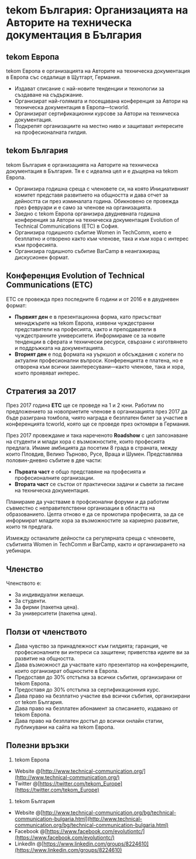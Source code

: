 # tekom България: Организацията на Авторите на техническа документация в България 

## tekom Европа

tekom Европа е организацията на Авторите на техническа документация в Европа със седалище в Щутгарт, Германия.

* Издават списание с най-новите тенденции и технологии за създаване на съдържание.
* Организират най-голямата и посещавана конференция за Автори на техническа документация в Европа&mdash;tcworld.
* Организират сертификационни курсове за Автори на техническа документация.
* Подкрепят организациите на местно ниво и защитават интересите на професионалната гилдия. 

## tekom България

tekom България е организацията на Авторите на техническа документация в България. Тя е с идеална цел и е дъщерна на tekom Европа.

* Организира годишна среща с членовете си, на която Инициативният комитет представя развитието на общността и дава отчет за дейността си през изминалата година. Обикновено се провежда през февруари и е само за членове на организацията.
* Заедно с tekom Европа организира двудневната годишна конференция за Автори на техническа документация Evolution of Technical Communications (ETC) в София. 
* Организира годишното събитие Women in TechComm, което е безплатно и отворено както към членове, така и към хора с интерес към професията. 
* Организира годишното събитие BarCamp в неангажиращ дискусионен формат. 

## Конференция Evolution of Technical Communications (ETC) 

ETC се провежда през последните 6 години и от 2016 е в двудневен формат:
* **Първият ден** е в презентационна форма, като присъстват мениджърите на tekom Европа, изявени чуждестранни представители на професията, както и преподаватели в чуждестранните университети. Информираме се за новите тенденции в сферата и технически ресурси, свързани с изготвянето и поддръжката на документацията. 
* **Вторият ден** е под формата на уъркшоп и обсъждания с колеги по актуални професионални въпроси. Конференцията е платена, но е отворена към всички заинтересувани&mdash;както членове, така и хора, които проявяват интерес.

## Стратегия за 2017 

През 2017 година **ETC** ще се проведе на 1 и 2 юни. Работим по предложението за новоприетите членове в организацията през 2017 да бъде разиграна томбола, чиято награда е безплатен билет за участие в конференцията tcworld, която ще се проведе през октомври в Германия.

През 2017 провеждаме и така нареченото **Roadshow** с цел запознаване на студенти и млади хора с възможностите, които професията предлага. Имаме амбицията да посетим 8 града в страната, между които Пловдив, Велико Търново, Русе, Враца и Шумен. Представлява половин-дневно събитие в две части: 
* **Първата част** е общо представяне на професията и професионалните организации.
* **Втората част** се състои от практически задачи и съвети за писане на техническа документация.  

Планираме да участваме в профсионални форуми и да работим съвместно с неправителствени организации в областта на образованието. Целта отново е да се промотира професията, за да се информират младите хора за възможностите за кариерно развитие, които тя предлага. 

Измежду останалите дейности са регулярната среща с членовете, събитията Women in TechComm и BarCamp, както и организирането на уебинари.

## Членство

Членството е:   
* За индивидуални желаещи.
* За студенти.
* За фирми (пакетна цена).
* За университети (пакетна цена).

## Ползи от членството 

* Дава чувство за принадлежност към гилдията; гаранция, че професионалните ви интереси са защитени; приветства идеите ви за развитие на общността.  
* Дава възможност да участвате като презентатор на конференциите, които организират общностите в Европа.  
* Предоставя до 30% отстъпка за всички събития, организирани от tekom Европа. 
* Предоставя до 30% отстъпка за сертификационния курс.
* Дава право на безплатно участие във всички събития, организирани от tekom България.
* Дава право на безплатен абонамент за списанието, издавано от tekom Европа.
* Дава право на безплатен достъп до всички онлайн статии, публикувани на сайта на tekom Европа. 

## Полезни връзки 

1. tekom Европа   
  * Website @[http://www.technical-communication.org/](http://www.technical-communication.org/)        
  * Twitter @[https://twitter.com/tekom_Europe](https://twitter.com/tekom_Europe)    

1. tekom България
  * Website @[http://www.technical-communication.org/bg/technical-communication-bulgaria.html](http://www.technical-communication.org/bg/technical-communication-bulgaria.html)  
  * Facebook @[https://www.facebook.com/evolutiontc/](https://www.facebook.com/evolutiontc/)  
  * LinkedIn @[https://www.linkedin.com/groups/8224610](https://www.linkedin.com/groups/8224610)     
